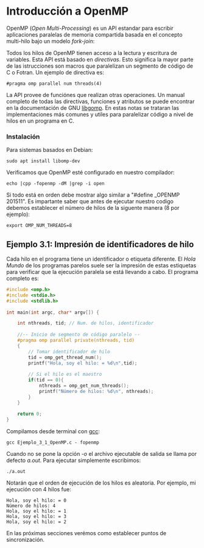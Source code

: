 # Introducción a OpenMP
OpenMP (*Open Multi-Processing*) es un API estandar para escribir aplicaciones paralelas de memoria compartida basada en el 
concepto multi-hilo bajo un modelo *fork-join*:

Todos los hilos de OpenMP tienen acceso a la lectura y escritura de variables. Esta API está basado en *directivas*. Esto significa 
la mayor parte de las istrucciones son macros que paralelizan un segmento de código de C o Fotran. Un ejemplo de directiva es:
```
#pragma omp parallel num threads(4)
```

La API provee de funciónes que realizan otras operaciones. Un manual completo de todas las directivas, funciones y atributos 
se puede encontrar en la documentación de GNU [libgomp](https://gcc.gnu.org/onlinedocs/libgomp/index.html). En estas notas se trataran 
las implementaciones más comunes y utiles para paralelizar código a nivel de hilos en un programa en C.

### Instalación
Para sistemas basados en Debian:
```
sudo apt install libomp-dev

```
Verificamos que OpenMP esté configurado en nuestro compilador:
```
echo |cpp -fopenmp -dM |grep -i open
```

Si todo está en orden debe mostrar algo similar a "#define _OPENMP 201511". Es impartante saber que antes de ejecutar nuestro codigo 
debemos establecer el número de hilos de la siguente manera (8 por ejemplo):

```
export OMP_NUM_THREADS=8
```
## Ejemplo 3.1: Impresión de identificadores de hilo
Cada hilo en el programa tiene un identificador o etiqueta diferente. El *Hola Mundo* de los programas parelos suele ser la impresión de
estas estiquetas para verificar que la ejecución paralela se está llevando a cabo. El programa completo es:
```C
#include <omp.h> 
#include <stdio.h> 
#include <stdlib.h> 
  
int main(int argc, char* argv[]) {

    int nthreads, tid; // Num. de hilos, identificador 
  
    //-- Inicio de segmento de código paralelo --
    #pragma omp parallel private(nthreads, tid) 
    { 
        // Tomar identificador de hilo 
        tid = omp_get_thread_num(); 
        printf("Hola, soy el hilo: = %d\n",tid); 
        
        // Si el hilo es el maestro
        if(tid == 0){ 
            nthreads = omp_get_num_threads(); 
            printf("Número de hilos: %d\n", nthreads); 
        } 
    }
    
    return 0;
} 
```
Compilamos desde terminal con [gcc](https://iie.fing.edu.uy/~vagonbar/gcc-make/gcc.htm):
```
gcc Ejemplo_3_1_OpenMP.c - fopenmp
```
Cuando no se pone la opción *-o* el archivo ejecutable de salida se llama por defecto *a.out*. Para ejecutar simplemente escribimos:
```
./a.out
```
Notarán que el orden de ejecución de los hilos es aleatoria. Por ejemplo, mi ejecución con 4 hilos fue:
```
Hola, soy el hilo: = 0
Número de hilos: 4                                                                                                                       
Hola, soy el hilo: = 1     
Hola, soy el hilo: = 3
Hola, soy el hilo: = 2
```
En las próximas secciones verémos como establecer puntos de sincronización.
